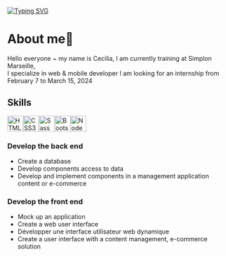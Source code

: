 [![Typing SVG](https://readme-typing-svg.demolab.com?font=istok+web&weight=300&size=35&pause=1000&color=E0E0E0&background=37373746&center=true&repeat=false&random=false&width=850&height=200&lines=Welcome+to+my+Github+profil+👩🏻‍💻 )](https://git.io/typing-svg)

# About me🌸
Hello everyone ~ my name is Cecilia, I am currently training at Simplon Marseille,<br>I specialize in web & mobile developer I am looking for an internship from February 7 to March 15, 2024

## Skills
<p align="left">
<a href="https://developer.mozilla.org/en-US/docs/Glossary/HTML5" target="_blank" rel="noreferrer"><img src="https://raw.githubusercontent.com/danielcranney/readme-generator/main/public/icons/skills/html5-colored.svg" width="36" height="36" alt="HTML5" /></a><a href="https://www.w3.org/TR/CSS/#css" target="_blank" rel="noreferrer"><img src="https://raw.githubusercontent.com/danielcranney/readme-generator/main/public/icons/skills/css3-colored.svg" width="36" height="36" alt="CSS3" /></a><a href="https://sass-lang.com/" target="_blank" rel="noreferrer"><img src="https://raw.githubusercontent.com/danielcranney/readme-generator/main/public/icons/skills/sass-colored.svg" width="36" height="36" alt="Sass" /></a><a href="https://getbootstrap.com/" target="_blank" rel="noreferrer"><img src="https://raw.githubusercontent.com/danielcranney/readme-generator/main/public/icons/skills/bootstrap-colored.svg" width="36" height="36" alt="Bootstrap" /></a><a href="https://nodejs.org/en/" target="_blank" rel="noreferrer"><img src="https://raw.githubusercontent.com/danielcranney/readme-generator/main/public/icons/skills/nodejs-colored.svg" width="36" height="36" alt="NodeJS" /></a>
</p>

### Develop the back end

- Create a database
- Develop components access to data
- Develop and implement components in a management application content or e-commerce

### Develop the front end

- Mock up an application
- Create a web user interface
- Développer une interface utilisateur web dynamique
- Create a user interface with a content management, e-commerce solution
